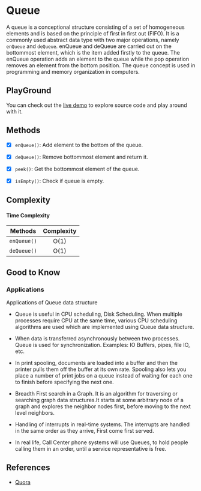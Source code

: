 # Queue

A queue is a conceptional structure consisting of a set of homogeneous elements and is based on the principle of first
in first out (FIFO). It is a commonly used abstract data type with two major operations, namely `enQueue` and `deQueue`.
enQueue and deQueue are carried out on the bottommost element, which is the item  added firstly to the queue.
The enQueue operation adds an element to the queue while the pop operation removes an element from the bottom position.
The queue concept is used in programming and memory organization in computers.


## PlayGround
You can check out the [live demo](https://repl.it/@IlkinHuseynoff/Data-Structure-Queue) to explore source code and play around with it. 


## Methods

- [x] `enQueue()`: Add element to the bottom of the queue.
- [x] `deQueue()`: Remove bottommost element and return it.
- [x] `peek()`: Get the bottommost element of the queue.
- [x] `isEmpty()`: Check if queue is empty.


## Complexity

#### Time Complexity

| Methods      | Complexity |  
| :----------: | :----------------: |  
| `enQueue()`  |      O(1)          |  
| `deQueue()`  |      O(1)          |  

 


## Good to Know

### Applications
Applications of Queue data structure

- Queue is useful in CPU scheduling, Disk Scheduling. When multiple processes require CPU at the same time, 
various CPU scheduling algorithms are used which are implemented using Queue data structure.

- When data is transferred asynchronously between two processes. Queue is used for synchronization.
Examples: IO Buffers, pipes, file IO, etc.

- In print spooling, documents are loaded into a buffer and then the printer pulls them off the buffer at its own rate.
Spooling also lets you place a number of print jobs on a queue instead of waiting for each one to finish before 
specifying the next one.

- Breadth First search in a Graph. It is an algorithm for traversing or searching graph data structures.It starts at 
some arbitrary node of a graph and explores the neighbor nodes first, before moving to the next level neighbors.

- Handling of interrupts in real-time systems. The interrupts are handled in the same order as they arrive, 
First come first served.

- In real life, Call Center phone systems will use Queues, to hold people calling them in an order, until a service 
representative is free.


## References

- [Quora](https://www.quora.com/What-are-the-applications-of-queues)